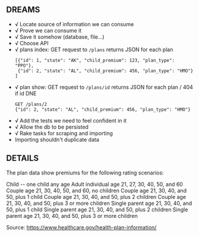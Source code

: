 ## DREAMS

* √ Locate source of information we can consume
* √ Prove we can consume it
* √ Save it somehow (database, file...)
* √ Choose API
* √ plans index: GET request to `/plans` returns JSON for each plan
  ```
  [{"id": 1, "state": "AK", "child_premium": 123, "plan_type": "PPO"},
   {"id": 2, "state": "AL", "child_premium": 456, "plan_type": "HMO"}
  ]
  ```
* √ plan show: GET request to `/plans/id` returns JSON for each plan / 404 if id DNE
  ```
  GET /plans/2
  {"id": 2, "state": "AL", "child_premium": 456, "plan_type": "HMO"}
  ```
* √ Add the tests we need to feel confident in it
* √ Allow the db to be persisted
* √ Rake tasks for scraping and importing
* Importing shouldn't duplicate data

## DETAILS

The plan data show premiums for the following rating scenarios:

Child -- one child any age
Adult individual age 21, 27, 30, 40, 50, and 60
Couple age 21, 30, 40, 50, and 60, no children
Couple age 21, 30, 40, and 50, plus 1 child
Couple age 21, 30, 40, and 50, plus 2 children
Couple age 21, 30, 40, and 50, plus 3 or more children
Single parent age 21, 30, 40, and 50, plus 1 child
Single parent age 21, 30, 40, and 50, plus 2 children
Single parent age 21, 30, 40, and 50, plus 3 or more children

Source: https://www.healthcare.gov/health-plan-information/

